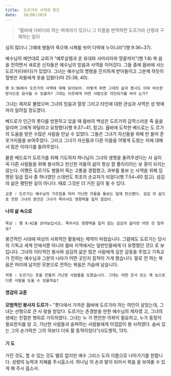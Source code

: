 ```yaml
---
title:  도르가의 사역과 증언
date:   26/08/2019
---
```


> <p></p>
> “욥바에 다비다라 하는 여제자가 있으니 그 이름을 번역하면 도르가라 선행과 구제하는 일이
심히 많더니 그때에 병들어 죽으매 시체를 씻어 다락에 누이니라”(행 9:36~37).

예수님의 예언대로 교회가 “예루살렘과 온 유대와 사마리아와 땅끝까지”(행 1:8) 복
음을 전하면서 새로운 신자들은 예수님의 믿음과 사역을 이어갔다. 그들 중에 욥바에
사는 도르가(다비다)가 있었다. 그녀는 예수님의 명령을 진지하게 받아들이고 그분께
하듯이 헐벗은 자들에게 옷을 입혔다(마 25:38, 40).

`행 9:36에서 도르가의 사역에 대해 읽어보라. 어떻게 하면 그대의 삶과 봉사도 이와
비슷한 방식으로 묘사될 수 있을까? 그대는 이웃에게 어떤 사람으로 각인되기를 바라
는가?`

그녀는 제자로 불렸으며 그녀의 믿음과 열정 그리고 타인에 대한 관심과 사역은 성
밖에까지 알려질 정도였다.

베드로가 인근의 룻다를 방문하고 있을 때 욥바의 백성은 도르가의 갑작스러운 죽
음을 알리며 그에게 와달라고 요청했다(행 9:37~41, 참고). 욥바에 도착한 베드로는 도
르가의 도움을 받은 수많은 사람을 만날 수 있었다. 그들은 그녀가 자신들을 위해 만
들어 준 옷가지들을 보여주었다. 그리고 그녀가 자신들과 다른 이들을 어떻게 도왔는
지에 대해서 많은 이야기를 들려주었다.

물론 베드로가 도르가를 위해 기도하자 하나님이 그녀의 생명을 돌려주셨다는 사
실이 꼭 다른 사람들을 위해 봉사하고 헌신한 자들의 삶이 항상 잘 풀리리라는 보
증이 되지는 않는다. 어쨌든 도르가도 병들어 죽는 고통을 경험했고, 과부를 돌보
는 사역을 위해 임명된 일곱 집사 중 하나였던 스데반도 최초의 순교자가 되었다(행
7:54~60 참고). 섬김의 삶은 평탄한 길이 아니다. 때로 그것은 더 거친 길이 될 수 있다.

`교훈 : 도르가는 예수님의 가르침을 따라 가난한 자들을 돌보는 일에 헌신했다. 섬김
의 삶으로 전한 그녀의 증언은 그녀가 죽어서도 영향력을 잃지 않았다.`

#### 나의 삶 속으로

`묵상 : 행 9:42을 읽어보십시오. 죽어서도 영향력을 잃지 않는 섬김의 삶이란 어떤 것
일까요?`

봉건적인 시대에 여성의 사회적인 활동에는 제약이 따랐습니다. 그럼에도 도르가는
당시의 기독교 세계 안에서뿐 아니라 욥바 지역에서는 일반인들에게 더 유명했던 것으
로 보입니다. 그녀의 이타적인 봉사와 섬김의 삶은 많은 사람에게 깊은 감동을 주었고
기독교가 전하는 예수님과 그분의 나라가 어떤 곳인지 짐작이 가게 했습니다. 말로 전
하는 복음은 머리에 남지만 모본으로 전하는 복음은 가슴에 남습니다.

`적용 : 도르가는 옷을 만들어 가난한 사람들을 도왔습니다. 그대는 어떤 은사 또는 재
능으로 다른 사람을 도울 수 있을까요?`

#### 영감의 교훈

**모범적인 봉사자 도르가 -** “룻다에서 가까운 욥바에
도르가라 하는 여인이 살았는데, 그녀는 선행으로 큰 사
랑을 받았다. 도르가는 존경받을 만한 예수님의 제자였
고, 그녀의 생애는 친절한 행위로 가득하였다. 그녀는 누
가 편안한 의복이 필요하고, 누가 동정이 필요한지를 알
고, 가난한 사람들과 슬퍼하는 사람들에게 아낌없이 봉
사하였다. 솜씨 있는 그의 손가락은 그의 혀보다 더욱 활
동적이었다”(사도행적, 131).

#### 기 도

가진 것도, 할 수 있는 것도
별로 없지만 예수 그리스
도의 이름으로 나아가기를
원합니다. 성령의 능력과
지혜를 주시옵소서. 하나님
의 손과 발이 되어서 복음
을 보여줄 수 있게 해 주시
옵소서.
